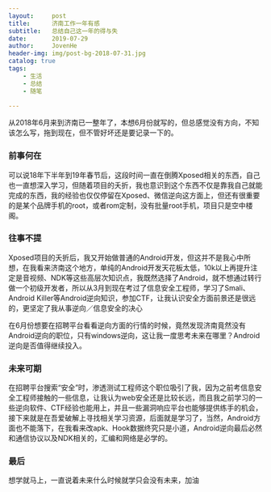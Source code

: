 ```yaml
---
layout:     post
title:      济南工作一年有感
subtitle:   总结自己这一年的得与失
date:       2019-07-29
author:     JovenHe
header-img: img/post-bg-2018-07-31.jpg
catalog: true
tags:
    - 生活
    - 总结
    - 随笔
    
---
```


从2018年6月来到济南已一整年了，本想6月份就写的，但总感觉没有方向，不知该怎么写，拖到现在，但不管好坏还是要记录一下的。

### 前事何在

可以说18年下半年到19年春节后，这段时间一直在倒腾Xposed相关的东西，自己也一直想深入学习，但随着项目的夭折，我也意识到这个东西不仅是靠我自己就能完成的东西，我的经验也仅仅停留在Xposed、微信逆向这方面上，但还有很重要的是某个品牌手机的root，或者rom定制，没有批量root手机，项目只是空中楼阁。

### 往事不提

Xposed项目的夭折后，我又开始做普通的Android开发，但这并不是我心中所想，在我看来济南这个地方，单纯的Android开发天花板太低，10k以上再提升注定是音视频、NDK等这些高层次知识点，我既然选择了Android，就不想通过转行做一个初级开发者，所以从3月到现在考过了信息安全工程师，学习了Smali、Android Killer等Android逆向知识，参加CTF，让我认识安全方面前景还是很远的，更坚定了我从事逆向／信息安全的决心

在6月份想要在招聘平台看看逆向方面的行情的时候，竟然发现济南竟然没有Android逆向的职位，只有windows逆向，这让我一度思考未来在哪里？Android逆向是否值得继续投入。

### 未来可期

在招聘平台搜索“安全”时，渗透测试工程师这个职位吸引了我，因为之前考信息安全工程师接触的一些信息，让我认为web安全还是比较长远，而且我之前学习的一些逆向软件、CTF经验也能用上，并且一些漏洞响应平台也能够提供练手的机会，接下来就是在吾爱破解上寻找相关学习资源，后面就是学习了，当然，Android方面也不能落下，在我看来改apk、Hook数据终究只是小道，Android逆向最后必然和通信协议以及NDK相关的，汇编和网络是必学的。

### 最后

想学就马上，一直说着未来什么时候就学只会没有未来，加油


